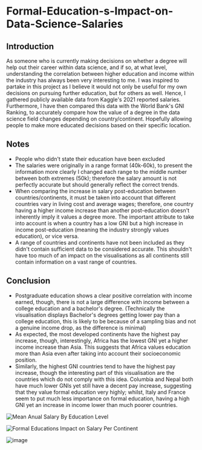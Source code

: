 # Formal-Education-s-Impact-on-Data-Science-Salaries

## Introduction

As someone who is currently making decisions on whether a degree will help out their career within data science, and if so, at what level, understanding the correlation between higher education and income within the industry has always been very interesting to me. I was inspired to partake in this project as I believe it would not only be useful for my own decisions on pursuing further education, but for others as well. Hence, I gathered publicly available data from Kaggle's 2021 reported salaries. Furthermore, I have then compared this data with the World Bank's GNI Ranking, to accurately compare how the value of a degree in the data science field changes depending on country/continent. Hopefully allowing people to make more educated decisions based on their specific location.

## Notes

* People who didn't state their education have been excluded
* The salaries were originally in a range format (40k-60k), to present the information more clearly I changed each range to the middle number between both extremes (50k); therefore the salary amount is not perfectly accurate but should generally reflect the correct trends.
* When comparing the increase in salary post-education between countries/continents, it must be taken into account that different countries vary in living cost and average wages; therefore, one country having a higher income increase than another post-education doesn't inherently imply it values a degree more. The important attribute to take into account is when a country has a low GNI but a high increase in income post-education (meaning the industry strongly values education), or vice versa.
* A range of countries and continents have not been included as they didn't contain sufficient data to be considered accurate. This shouldn't have too much of an impact on the visualisations as all continents still contain information on a vast range of countries.

## Conclusion

*  Postgraduate education shows a clear positive correlation with income earned, though, there is not a large difference with income between a college education and a bachelor's degree. (Technically the visualisation displays Bachelor's degrees getting lower pay than a college education, this is likely to be because of a sampling bias and not a genuine income drop, as the difference is minimal)
* As expected, the most developed continents have the highest pay increase, though, interestingly, Africa has the lowest GNI yet a higher income increase than Asia. This suggests that Africa values education more than Asia even after taking into account their socioeconomic position.
* Similarly, the highest GNI countries tend to have the highest pay increase, though the interesting part of this visualisation are the countries which do not comply with this idea. Columbia and Nepal both have much lower GNIs yet still have a decent pay increase, suggesting that they value formal education very highly; whilst, Italy and France seem to put much less importance on formal education, having a high GNI yet an increase in income lower than much poorer countries.

![Mean Anual Salary By Education Level](https://github.com/Pancho-Long1/Formal-Education-s-Impact-on-Data-Science-Salaries/assets/150916888/ef21d3a1-f8cf-4ca3-80c2-a391927f115a)

![Formal Educations Impact on Salary Per Continent](https://github.com/Pancho-Long1/Formal-Education-s-Impact-on-Data-Science-Salaries/assets/150916888/10913ef8-e347-48ab-bef6-5928049c2053)

![image](https://github.com/Pancho-Long1/Formal-Education-s-Impact-on-Data-Science-Salaries/assets/150916888/2c8746f0-fb06-4981-b73a-416b8b400aa3)




